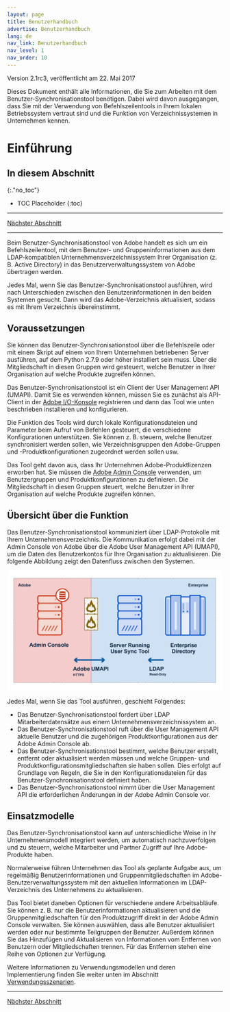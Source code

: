 ```yaml
---
layout: page
title: Benutzerhandbuch
advertise: Benutzerhandbuch
lang: de
nav_link: Benutzerhandbuch
nav_level: 1
nav_order: 10
---
```


Version 2.1rc3, veröffentlicht am 22. Mai 2017

Dieses Dokument enthält alle Informationen, die Sie zum Arbeiten mit dem Benutzer-Synchronisationstool benötigen. Dabei wird davon ausgegangen, dass Sie mit der Verwendung von Befehlszeilentools in Ihrem lokalen Betriebssystem vertraut sind und die Funktion von Verzeichnissystemen in Unternehmen kennen.


# Einführung

## In diesem Abschnitt
{:."no_toc"}

* TOC Placeholder
{:toc}

---

[Nächster Abschnitt](setup_and_installation.md)

---

Beim Benutzer-Synchronisationstool von Adobe handelt es sich um ein Befehlszeilentool, mit dem Benutzer- und Gruppeninformationen aus dem LDAP-kompatiblen Unternehmensverzeichnissystem Ihrer Organisation (z. B. Active Directory) in das Benutzerverwaltungssystem von Adobe übertragen werden.

Jedes Mal, wenn Sie das Benutzer-Synchronisationstool ausführen, wird nach Unterschieden zwischen den Benutzerinformationen in den beiden Systemen gesucht. Dann wird das Adobe-Verzeichnis aktualisiert, sodass es mit Ihrem Verzeichnis übereinstimmt.

## Voraussetzungen

Sie können das Benutzer-Synchronisationstool über die Befehlszeile oder mit einem Skript auf einem von Ihrem Unternehmen betriebenen Server ausführen, auf dem Python 2.7.9 oder höher installiert sein muss. Über die Mitgliedschaft in diesen Gruppen wird gesteuert, welche Benutzer in Ihrer Organisation auf welche Produkte zugreifen können.

Das Benutzer-Synchronisationstool ist ein Client der User Management API (UMAPI). Damit Sie es verwenden können, müssen Sie es zunächst als API-Client in der [Adobe I/O-Konsole](https://www.adobe.io/console/) registrieren und dann das Tool wie unten beschrieben installieren und konfigurieren.

Die Funktion des Tools wird durch lokale Konfigurationsdateien und Parameter beim Aufruf von Befehlen gesteuert, die verschiedene Konfigurationen unterstützen. Sie können z. B. steuern, welche Benutzer synchronisiert werden sollen, wie Verzeichnisgruppen den Adobe-Gruppen und -Produktkonfigurationen zugeordnet werden sollen usw.

Das Tool geht davon aus, dass Ihr Unternehmen Adobe-Produktlizenzen erworben hat. Sie müssen die [Adobe Admin Console](https://adminconsole.adobe.com/enterprise/) verwenden, um Benutzergruppen und Produktkonfigurationen zu definieren. Die Mitgliedschaft in diesen Gruppen steuert, welche Benutzer in Ihrer Organisation auf welche Produkte zugreifen können.

## Übersicht über die Funktion

Das Benutzer-Synchronisationstool kommuniziert über LDAP-Protokolle mit Ihrem Unternehmensverzeichnis. Die Kommunikation erfolgt dabei mit der Admin Console von Adobe über die Adobe User Management API (UMAPI), um die Daten des Benutzerkontos für Ihre Organisation zu aktualisieren. Die folgende Abbildung zeigt den Datenfluss zwischen den Systemen.

![Figure 1:Datenfluss für die Benutzersynchronisation](media/adobe-to-enterprise-connections.png)

Jedes Mal, wenn Sie das Tool ausführen, geschieht Folgendes:

- Das Benutzer-Synchronisationstool fordert über LDAP Mitarbeiterdatensätze aus einem Unternehmensverzeichnissystem an.
- Das Benutzer-Synchronisationstool ruft über die User Management API aktuelle Benutzer und die zugehörigen Produktkonfigurationen aus der Adobe Admin Console ab.
- Das Benutzer-Synchronisationstool bestimmt, welche Benutzer erstellt, entfernt oder aktualisiert werden müssen und welche Gruppen- und Produktkonfigurationsmitgliedschaften sie haben sollen. Dies erfolgt auf Grundlage von Regeln, die Sie in den Konfigurationsdateien für das Benutzer-Synchronisationstool definiert haben.
- Das Benutzer-Synchronisationstool nimmt über die User Management API die erforderlichen Änderungen in der Adobe Admin Console vor.

## Einsatzmodelle

Das Benutzer-Synchronisationstool kann auf unterschiedliche Weise in Ihr Unternehmensmodell integriert werden, um automatisch nachzuverfolgen und zu steuern, welche Mitarbeiter und Partner Zugriff auf Ihre Adobe-Produkte haben.

Normalerweise führen Unternehmen das Tool als geplante Aufgabe aus, um regelmäßig Benutzerinformationen und Gruppenmitgliedschaften im Adobe-Benutzerverwaltungssystem mit den aktuellen Informationen im LDAP-Verzeichnis des Unternehmens zu aktualisieren.

Das Tool bietet daneben Optionen für verschiedene andere Arbeitsabläufe. Sie können z. B. nur die Benutzerinformationen aktualisieren und die Gruppenmitgliedschaften für den Produktzugriff direkt in der Adobe Admin Console verwalten. Sie können auswählen, dass alle Benutzer aktualisiert werden oder nur bestimmte Teilgruppen der Benutzer. Außerdem können Sie das Hinzufügen und Aktualisieren von Informationen vom Entfernen von Benutzern oder Mitgliedschaften trennen. Für das Entfernen stehen eine Reihe von Optionen zur Verfügung.

Weitere Informationen zu Verwendungsmodellen und deren Implementierung finden Sie weiter unten im Abschnitt [Verwendungsszenarien](usage_scenarios.md#verwendungsszenarien).

---

[Nächster Abschnitt](setup_and_installation.md)
